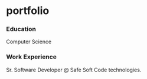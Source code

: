 # portfolio
### Education
Computer Science

### Work Experience 
Sr. Software Developer @ Safe Soft Code technologies.
